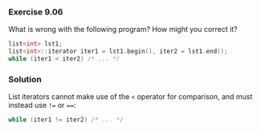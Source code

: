 ### Exercise 9.06

What is wrong with the following program? How might you correct it?

```cpp
list<int> lst1;
list<int>::iterator iter1 = lst1.begin(), iter2 = lst1.end();
while (iter1 < iter2) /* ... */
```

### Solution

List iterators cannot make use of the `<` operator for comparison, and must
instead use `!=` or `==`:

```cpp
while (iter1 != iter2) /* ... */
```
